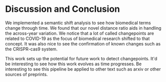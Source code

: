 # Discussion and Conclusion


We implemented a semantic shift analysis to see how biomedical terms change through time.
We found that our novel distance ratio aids in handling the across-year variation.
We notice that a lot of called changepoints are related to COVID-19 as the focus of biomedical research shifted to that concept.
It was also nice to see the confirmation of known changes such as the CRISPR-cas9 system.

This work sets up the potential for future work to detect changepoints.
It'd be interesting to see how this work evolves as time progresses.
Be interesting to see this pipeline be applied to other text such as arxiv or other sources of preprints.